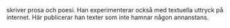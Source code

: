 <script>
  import TitleText from "$lib/components/text/TitleText.svelte";
</script>

<TitleText>
  skriver prosa och poesi. Han experimenterar också med textuella uttryck på internet. Här publicerar han texter som inte hamnar någon annanstans.
</TitleText>